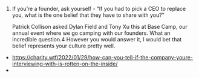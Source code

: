 

1.  If you’re a founder, ask yourself - “If you had to pick a CEO to replace you, what is the one belief that they have to share with you?”
    
    Patrick Collison asked Dylan Field and Tony Xu this at Base Camp, our annual event where we go camping with our founders. What an incredible question.4 However you would answer it, I would bet that belief represents your culture pretty well.


- https://charity.wtf/2022/01/29/how-can-you-tell-if-the-company-youre-interviewing-with-is-rotten-on-the-inside/
- 